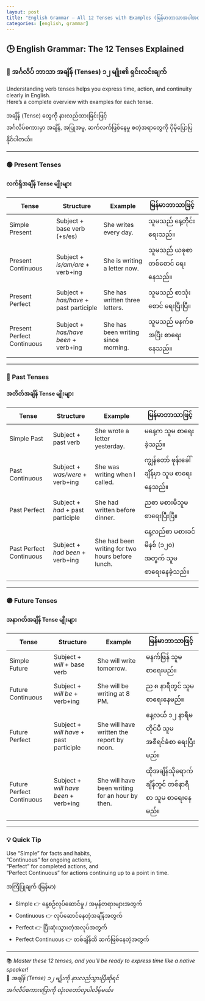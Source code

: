 ```yaml
---
layout: post
title: "English Grammar – All 12 Tenses with Examples (မြန်မာဘာသာအပါအဝင်)"
categories: [english, grammar]
---
```


## 🕒 English Grammar: The 12 Tenses Explained  
### 📖 အင်္ဂလိပ် ဘာသာ အချိန် (Tenses) ၁၂ မျိုး၏ ရှင်းလင်းချက်

Understanding verb tenses helps you express time, action, and continuity clearly in English.  
Here’s a complete overview with examples for each tense.

အချိန် (Tense) တွေကို နားလည်ထားခြင်းဖြင့်  
အင်္ဂလိပ်စကားမှာ အချိန်, အပြုအမူ, ဆက်လက်ဖြစ်နေမှု စတဲ့အရာတွေကို ပိုမိုပြောပြနိုင်ပါတယ်။

---

### 🟢 Present Tenses  
#### လက်ရှိအချိန် Tense မျိုးများ

| Tense | Structure | Example | မြန်မာဘာသာဖြင့် |
|-------|------------|----------|----------------|
| Simple Present | Subject + base verb (+s/es) | She writes every day. | သူမသည် နေ့တိုင်း ရေးသည်။ |
| Present Continuous | Subject + *is/am/are* + verb+ing | She is writing a letter now. | သူမသည် ယခုစာတစ်စောင် ရေးနေသည်။ |
| Present Perfect | Subject + *has/have* + past participle | She has written three letters. | သူမသည် စာသုံးစောင် ရေးပြီးပြီ။ |
| Present Perfect Continuous | Subject + *has/have been* + verb+ing | She has been writing since morning. | သူမသည် မနက်စအပြီး စာရေးနေသည်။ |

---

### 🔵 Past Tenses  
#### အတိတ်အချိန် Tense မျိုးများ

| Tense | Structure | Example | မြန်မာဘာသာဖြင့် |
|-------|------------|----------|----------------|
| Simple Past | Subject + past verb | She wrote a letter yesterday. | မနေ့က သူမ စာရေးခဲ့သည်။ |
| Past Continuous | Subject + *was/were* + verb+ing | She was writing when I called. | ကျွန်တော် ဖုန်းခေါ်ချိန်မှာ သူမ စာရေးနေသည်။ |
| Past Perfect | Subject + *had* + past participle | She had written before dinner. | ညစာ မစားမီသူမ စာရေးပြီးပြီ။ |
| Past Perfect Continuous | Subject + *had been* + verb+ing | She had been writing for two hours before lunch. | နေ့လည်စာ မစားခင် မိနစ် (၁၂၀) အတွက် သူမ စာရေးနေခဲ့သည်။ |

---

### 🟣 Future Tenses  
#### အနာဂတ်အချိန် Tense မျိုးများ

| Tense | Structure | Example | မြန်မာဘာသာဖြင့် |
|-------|------------|----------|----------------|
| Simple Future | Subject + *will* + base verb | She will write tomorrow. | မနက်ဖြန် သူမ စာရေးမည်။ |
| Future Continuous | Subject + *will be* + verb+ing | She will be writing at 8 PM. | ည ၈ နာရီတွင် သူမ စာရေးနေမည်။ |
| Future Perfect | Subject + *will have* + past participle | She will have written the report by noon. | နေ့လယ် ၁၂ နာရီမတိုင်မီ သူမ အစီရင်ခံစာ ရေးပြီးမည်။ |
| Future Perfect Continuous | Subject + *will have been* + verb+ing | She will have been writing for an hour by then. | ထိုအချိန်သိုရောက်ချိန်တွင် တစ်နာရီစာ သူမ စာရေးနေမည်။ |

---

### 💡 Quick Tip
Use “Simple” for facts and habits,  
“Continuous” for ongoing actions,  
“Perfect” for completed actions, and  
“Perfect Continuous” for actions continuing up to a point in time.

အကြံပြုချက် (မြန်မာ)  
- Simple 👉 နေ့စဉ်လုပ်ဆောင်မှု / အမှန်တရားများအတွက်  
- Continuous 👉 လုပ်ဆောင်နေတဲ့အချိန်အတွက်  
- Perfect 👉 ပြီးဆုံးသွားတဲ့အလုပ်အတွက်  
- Perfect Continuous 👉 တစ်ချိန်ထိ ဆက်ဖြစ်နေတဲ့အတွက်

---

📚 *Master these 12 tenses, and you’ll be ready to express time like a native speaker!*  
📖 *အချိန် (Tense) ၁၂ မျိုးကို နားလည်သွားပြီဆိုရင်  
အင်္ဂလိပ်စကားပြောကို လုံးဝတော်လှပါလိမ့်မယ်။*
